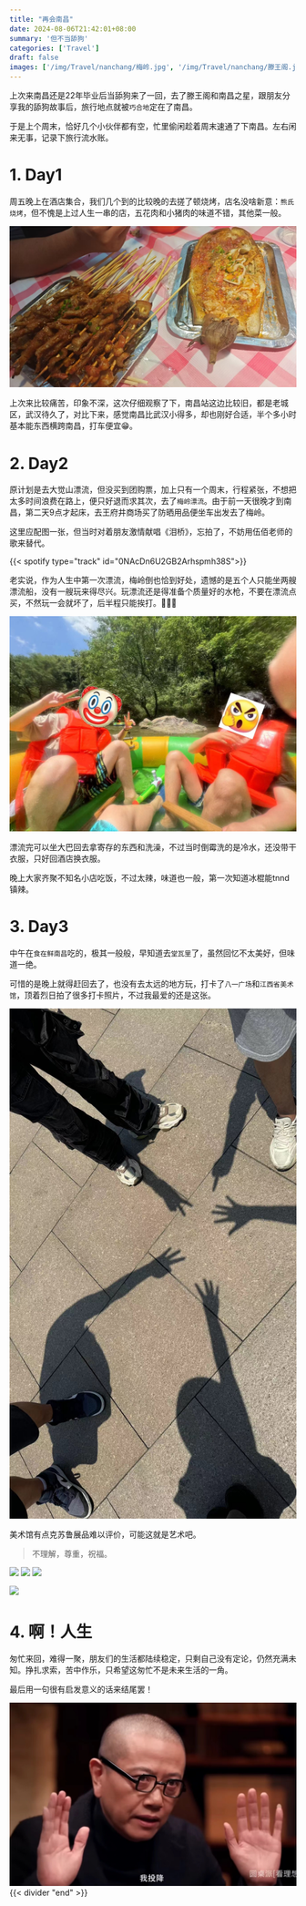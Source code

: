 ```yaml
---
title: "再会南昌"
date: 2024-08-06T21:42:01+08:00
summary: '但不当舔狗'
categories: ['Travel']
draft: false
images: ['/img/Travel/nanchang/梅岭.jpg', '/img/Travel/nanchang/滕王阁.jpg']
---
```

上次来南昌还是22年毕业后当舔狗来了一回，去了滕王阁和南昌之星，跟朋友分享我的舔狗故事后，旅行地点就被`巧合地`定在了南昌。

于是上个周末，恰好几个小伙伴都有空，忙里偷闲趁着周末速通了下南昌。左右闲来无事，记录下旅行流水账。

# 1. Day1
周五晚上在酒店集合，我们几个到的比较晚的去搓了顿烧烤，店名没啥新意：`熊氏烧烤`，但不愧是上过人生一串的店，五花肉和小猪肉的味道不错，其他菜一般。

![](/img/Travel/nanchang/第一天晚烧烤.jpg)

上次来比较痛苦，印象不深，这次仔细观察了下，南昌站这边比较旧，都是老城区，武汉待久了，对比下来，感觉南昌比武汉小得多，却也刚好合适，半个多小时基本能东西横跨南昌，打车便宜😁。

# 2. Day2
原计划是去大觉山漂流，但没买到团购票，加上只有一个周末，行程紧张，不想把太多时间浪费在路上，便只好退而求其次，去了`梅岭漂流`。由于前一天很晚才到南昌，第二天9点才起床，去王府井商场买了防晒用品便坐车出发去了梅岭。

这里应配图一张，但当时对着朋友激情献唱《泪桥》，忘拍了，不妨用伍佰老师的歌来替代。

{{< spotify type="track" id="0NAcDn6U2GB2Arhspmh38S">}}

老实说，作为人生中第一次漂流，梅岭倒也恰到好处，遗憾的是五个人只能坐两艘漂流船，没有一艘玩来得尽兴。玩漂流还是得准备个质量好的水枪，不要在漂流点买，不然玩一会就坏了，后半程只能挨打。🤬🤬🤬

![](/img/Travel/nanchang/漂流.jpg)

漂流完可以坐大巴回去拿寄存的东西和洗澡，不过当时倒霉洗的是冷水，还没带干衣服，只好回酒店换衣服。

晚上大家齐聚不知名小店吃饭，不过太辣，味道也一般，第一次知道冰棍能tnnd镇辣。

# 3. Day3
中午在`食在鲜南昌`吃的，极其一般般，早知道去`堂瓦里`了，虽然回忆不太美好，但味道一绝。

可惜的是晚上就得赶回去了，也没有去太远的地方玩，打卡了`八一广场`和`江西省美术馆`，顶着烈日拍了很多打卡照片，不过我最爱的还是这张。

![](/img/Travel/nanchang/打卡照片.jpg)

美术馆有点克苏鲁展品难以评价，可能这就是艺术吧。

>不理解，尊重，祝福。

![](/img/Travel/nanchang/1号奇怪展品.jpg)
![](/img/Travel/nanchang/3号奇怪展品.jpg)
![](/img/Travel/nanchang/4号奇怪展品.jpg)

![](/img/Travel/nanchang/2号奇怪展品.jpg)

# 4. 啊！人生
匆忙来回，难得一聚，朋友们的生活都陆续稳定，只剩自己没有定论，仍然充满未知。挣扎求索，苦中作乐，只希望这匆忙不是未来生活的一角。

最后用一句很有启发意义的话来结尾罢！

![](/img/Travel/nanchang/点了.png)
{{< divider "end" >}}
